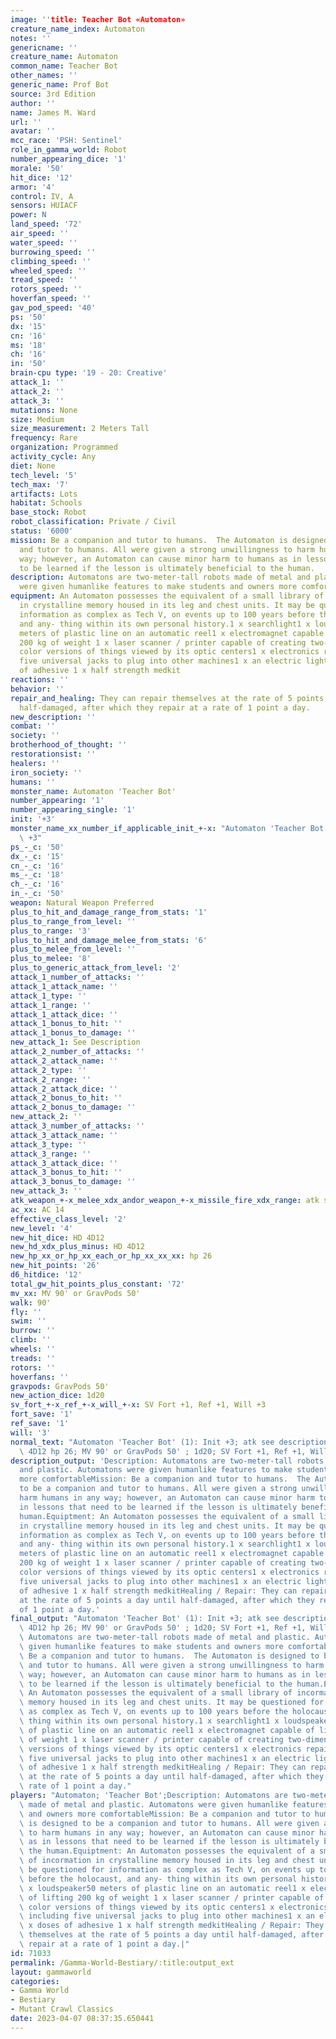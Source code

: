 ```yaml
---
image: ''title: Teacher Bot «Automaton»
creature_name_index: Automaton
notes: ''
genericname: ''
creature_name: Automaton
common_name: Teacher Bot
other_names: ''
generic_name: Prof Bot
source: 3rd Edition
author: ''
name: James M. Ward
url: ''
avatar: ''
mcc_race: 'PSH: Sentinel'
role_in_gamma_world: Robot
number_appearing_dice: '1'
morale: '50'
hit_dice: '12'
armor: '4'
control: IV, A
sensors: HUIACF
power: N
land_speed: '72'
air_speed: ''
water_speed: ''
burrowing_speed: ''
climbing_speed: ''
wheeled_speed: ''
tread_speed: ''
rotors_speed: ''
hoverfan_speed: ''
gav_pod_speed: '40'
ps: '50'
dx: '15'
cn: '16'
ms: '18'
ch: '16'
in: '50'
brain-cpu type: '19 - 20: Creative'
attack_1: ''
attack_2: ''
attack_3: ''
mutations: None
size: Medium
size_measurement: 2 Meters Tall
frequency: Rare
organization: Programmed
activity_cycle: Any
diet: None
tech_level: '5'
tech_max: '7'
artifacts: Lots
habitat: Schools
base_stock: Robot
robot_classification: Private / Civil
status: '6000'
mission: Be a companion and tutor to humans.  The Automaton is designed to be a companion
  and tutor to humans. All were given a strong unwillingness to harm humans in any
  way; however, an Automaton can cause minor harm to humans as in lessons that need
  to be learned if the lesson is ultimately beneficial to the human.
description: Automatons are two-meter-tall robots made of metal and plastic. Automatons
  were given humanlike features to make students and owners more comfortable
equipment: An Automaton possesses the equivalent of a small library of incormation
  in crystalline memory housed in its leg and chest units. It may be questioned for
  information as complex as Tech V, on events up to 100 years before the holocaust,
  and any- thing within its own personal history.1 x searchlight1 x loudspeaker50
  meters of plastic line on an automatic reel1 x electromagnet capable of lifting
  200 kg of weight 1 x laser scanner / printer capable of creating two-dimensional
  color versions of things viewed by its optic centers1 x electronics repair kit including
  five universal jacks to plug into other machines1 x an electric lighter5 x doses
  of adhesive 1 x half strength medkit
reactions: ''
behavior: ''
repair_and_healing: They can repair themselves at the rate of 5 points a day until
  half-damaged, after which they repair at a rate of 1 point a day.
new_description: ''
combat: ''
society: ''
brotherhood_of_thought: ''
restorationsist: ''
healers: ''
iron_society: ''
humans: ''
monster_name: Automaton 'Teacher Bot'
number_appearing: '1'
number_appearing_single: '1'
init: '+3'
monster_name_xx_number_if_applicable_init_+-x: "Automaton 'Teacher Bot' (1): Init\
  \ +3"
ps_-_c: '50'
dx_-_c: '15'
cn_-_c: '16'
ms_-_c: '18'
ch_-_c: '16'
in_-_c: '50'
weapon: Natural Weapon Preferred
plus_to_hit_and_damage_range_from_stats: '1'
plus_to_range_from_level: ''
plus_to_range: '3'
plus_to_hit_and_damage_melee_from_stats: '6'
plus_to_melee_from_level: ''
plus_to_melee: '8'
plus_to_generic_attack_from_level: '2'
attack_1_number_of_attacks: ''
attack_1_attack_name: ''
attack_1_type: ''
attack_1_range: ''
attack_1_attack_dice: ''
attack_1_bonus_to_hit: ''
attack_1_bonus_to_damage: ''
new_attack_1: See Description
attack_2_number_of_attacks: ''
attack_2_attack_name: ''
attack_2_type: ''
attack_2_range: ''
attack_2_attack_dice: ''
attack_2_bonus_to_hit: ''
attack_2_bonus_to_damage: ''
new_attack_2: ''
attack_3_number_of_attacks: ''
attack_3_attack_name: ''
attack_3_type: ''
attack_3_range: ''
attack_3_attack_dice: ''
attack_3_bonus_to_hit: ''
attack_3_bonus_to_damage: ''
new_attack_3: ''
atk_weapon_+-x_melee_xdx_andor_weapon_+-x_missile_fire_xdx_range: atk see description
ac_xx: AC 14
effective_class_level: '2'
new_level: '4'
new_hit_dice: HD 4D12
new_hd_xdx_plus_minus: HD 4D12
new_hp_xx_or_hp_xx_each_or_hp_xx_xx_xx: hp 26
new_hit_points: '26'
d6_hitdice: '12'
total_gw_hit_points_plus_constant: '72'
mv_xx: MV 90' or GravPods 50'
walk: 90'
fly: ''
swim: ''
burrow: ''
climb: ''
wheels: ''
treads: ''
rotors: ''
hoverfans: ''
gravpods: GravPods 50'
new_action_dice: 1d20
sv_fort_+-x_ref_+-x_will_+-x: SV Fort +1, Ref +1, Will +3
fort_save: '1'
ref_save: '1'
will: '3'
normal_text: "Automaton 'Teacher Bot' (1): Init +3; atk see description; AC 14; HD\
  \ 4D12 hp 26; MV 90' or GravPods 50' ; 1d20; SV Fort +1, Ref +1, Will +3"
description_output: 'Description: Automatons are two-meter-tall robots made of metal
  and plastic. Automatons were given humanlike features to make students and owners
  more comfortableMission: Be a companion and tutor to humans.  The Automaton is designed
  to be a companion and tutor to humans. All were given a strong unwillingness to
  harm humans in any way; however, an Automaton can cause minor harm to humans as
  in lessons that need to be learned if the lesson is ultimately beneficial to the
  human.Equiptment: An Automaton possesses the equivalent of a small library of incormation
  in crystalline memory housed in its leg and chest units. It may be questioned for
  information as complex as Tech V, on events up to 100 years before the holocaust,
  and any- thing within its own personal history.1 x searchlight1 x loudspeaker50
  meters of plastic line on an automatic reel1 x electromagnet capable of lifting
  200 kg of weight 1 x laser scanner / printer capable of creating two-dimensional
  color versions of things viewed by its optic centers1 x electronics repair kit including
  five universal jacks to plug into other machines1 x an electric lighter5 x doses
  of adhesive 1 x half strength medkitHealing / Repair: They can repair themselves
  at the rate of 5 points a day until half-damaged, after which they repair at a rate
  of 1 point a day.'
final_output: "Automaton 'Teacher Bot' (1): Init +3; atk see description; AC 14; HD\
  \ 4D12 hp 26; MV 90' or GravPods 50' ; 1d20; SV Fort +1, Ref +1, Will +3NoneDescription:\
  \ Automatons are two-meter-tall robots made of metal and plastic. Automatons were\
  \ given humanlike features to make students and owners more comfortableMission:\
  \ Be a companion and tutor to humans.  The Automaton is designed to be a companion\
  \ and tutor to humans. All were given a strong unwillingness to harm humans in any\
  \ way; however, an Automaton can cause minor harm to humans as in lessons that need\
  \ to be learned if the lesson is ultimately beneficial to the human.Equiptment:\
  \ An Automaton possesses the equivalent of a small library of incormation in crystalline\
  \ memory housed in its leg and chest units. It may be questioned for information\
  \ as complex as Tech V, on events up to 100 years before the holocaust, and any-\
  \ thing within its own personal history.1 x searchlight1 x loudspeaker50 meters\
  \ of plastic line on an automatic reel1 x electromagnet capable of lifting 200 kg\
  \ of weight 1 x laser scanner / printer capable of creating two-dimensional color\
  \ versions of things viewed by its optic centers1 x electronics repair kit including\
  \ five universal jacks to plug into other machines1 x an electric lighter5 x doses\
  \ of adhesive 1 x half strength medkitHealing / Repair: They can repair themselves\
  \ at the rate of 5 points a day until half-damaged, after which they repair at a\
  \ rate of 1 point a day."
players: "Automaton; 'Teacher Bot';Description: Automatons are two-meter-tall robots\
  \ made of metal and plastic. Automatons were given humanlike features to make students\
  \ and owners more comfortableMission: Be a companion and tutor to humans.  The Automaton\
  \ is designed to be a companion and tutor to humans. All were given a strong unwillingness\
  \ to harm humans in any way; however, an Automaton can cause minor harm to humans\
  \ as in lessons that need to be learned if the lesson is ultimately beneficial to\
  \ the human.Equiptment: An Automaton possesses the equivalent of a small library\
  \ of incormation in crystalline memory housed in its leg and chest units. It may\
  \ be questioned for information as complex as Tech V, on events up to 100 years\
  \ before the holocaust, and any- thing within its own personal history.1 x searchlight1\
  \ x loudspeaker50 meters of plastic line on an automatic reel1 x electromagnet capable\
  \ of lifting 200 kg of weight 1 x laser scanner / printer capable of creating two-dimensional\
  \ color versions of things viewed by its optic centers1 x electronics repair kit\
  \ including five universal jacks to plug into other machines1 x an electric lighter5\
  \ x doses of adhesive 1 x half strength medkitHealing / Repair: They can repair\
  \ themselves at the rate of 5 points a day until half-damaged, after which they\
  \ repair at a rate of 1 point a day.|"
id: 71033
permalink: /Gamma-World-Bestiary/:title:output_ext
layout: gammaworld
categories:
- Gamma World
- Bestiary
- Mutant Crawl Classics
date: 2023-04-07 08:37:35.650441
---
```


